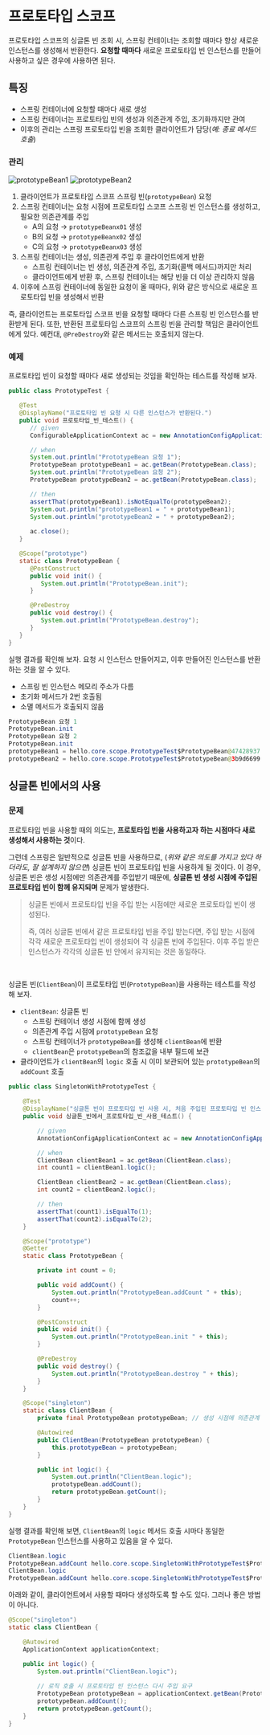 # 프로토타입 스코프

 프로토타입 스코프의 싱글톤 빈 조회 시, 스프링 컨테이너는 조회할 때마다 항상 새로운 인스턴스를 생성해서 반환한다. **요청할 때마다** 새로운 프로토타입 빈 인스턴스를 만들어 사용하고 싶은 경우에 사용하면 된다.

## 특징

* 스프링 컨테이너에 요청할 때마다 새로 생성
* 스프링 컨테이너는 프로토타입 빈의 생성과 의존관계 주입, 초기화까지만 관여
* 이후의 관리는 스프링 프로토타입 빈을 조회한 클라이언트가 담당(*예: 종료 메서드 호출*)

### 관리

![prototypeBean1](../../assets/prototypeBean1.png)
![prototypeBean2](../../assets/prototypeBean2.png)

1. 클라이언트가 프로토타입 스코프 스프링 빈(`prototypeBean`) 요청
2. 스프링 컨테이너는 요청 시점에 프로토타입 스코프 스프링 빈 인스턴스를 생성하고, 필요한 의존관계를 주입
   * A의 요청 → `prototypeBeanx01` 생성
   * B의 요청 → `prototypeBeanx02` 생성
   * C의 요청 → `prototypeBeanx03` 생성
3. 스프링 컨테이너는 생성, 의존관계 주입 후 클라이언트에게 반환
   * 스프링 컨테이너는 빈 생성, 의존관계 주입, 초기화(콜백 메서드)까지만 처리
   * 클라이언트에게 반환 후, 스프링 컨테이너는 해당 빈을 더 이상 관리하지 않음
4. 이후에 스프링 컨테이너에 동일한 요청이 올 때마다, 위와 같은 방식으로 새로운 프로토타입 빈을 생성해서 반환

 즉, 클라이언트는 프로토타입 스코프 빈을 요청할 때마다 다른 스프링 빈 인스턴스를 반환받게 된다. 또한, 반환된 프로토타입 스코프의 스프링 빈을 관리할 책임은 클라이언트에게 있다. 예컨대, `@PreDestroy`와 같은 메서드는 호출되지 않는다.

### 예제

 프로토타입 빈이 요청할 때마다 새로 생성되는 것임을 확인하는 테스트를 작성해 보자.
```java
public class PrototypeTest {

   @Test
   @DisplayName("프로토타입 빈 요청 시 다른 인스턴스가 반환된다.")
   public void 프로토타입_빈_테스트() {
      // given
      ConfigurableApplicationContext ac = new AnnotationConfigApplicationContext(PrototypeBean.class);

      // when
      System.out.println("PrototypeBean 요청 1");
      PrototypeBean prototypeBean1 = ac.getBean(PrototypeBean.class);
      System.out.println("PrototypeBean 요청 2");
      PrototypeBean prototypeBean2 = ac.getBean(PrototypeBean.class);

      // then
      assertThat(prototypeBean1).isNotEqualTo(prototypeBean2);
      System.out.println("prototypeBean1 = " + prototypeBean1);
      System.out.println("prototypeBean2 = " + prototypeBean2);
      
      ac.close();
   }

   @Scope("prototype")
   static class PrototypeBean {
      @PostConstruct
      public void init() {
         System.out.println("PrototypeBean.init");
      }

      @PreDestroy
      public void destroy() {
         System.out.println("PrototypeBean.destroy");
      }
   }
}
```

 실행 결과를 확인해 보자. 요청 시 인스턴스 만들어지고, 이후 만들어진 인스턴스를 반환하는 것을 알 수 있다.
* 스프링 빈 인스턴스 메모리 주소가 다름
* 초기화 메서드가 2번 호출됨
* 소멸 메서드가 호출되지 않음

```java
PrototypeBean 요청 1
PrototypeBean.init
PrototypeBean 요청 2
PrototypeBean.init
prototypeBean1 = hello.core.scope.PrototypeTest$PrototypeBean@47428937
prototypeBean2 = hello.core.scope.PrototypeTest$PrototypeBean@3b9d6699
```

## 싱글톤 빈에서의 사용

### 문제

프로토타입 빈을 사용할 때의 의도는, **프로토타입 빈을 사용하고자 하는 시점마다 새로 생성해서 사용하는 것**이다.

그런데 스프링은 일반적으로 싱글톤 빈을 사용하므로, (*위와 같은 의도를 가지고 있다 하더라도, 잘 설계하지 않으면*) 싱글톤 빈이 프로토타입 빈을 사용하게 될 것이다. 이 경우, 싱글톤 빈은 생성 시점에만 의존관계를 주입받기 때문에, **싱글톤 빈 생성 시점에 주입된 프로토타입 빈이 함께 유지되며** 문제가 발생한다. 
> 싱글톤 빈에서 프로토타입 빈을 주입 받는 시점에만 새로운 프로토타입 빈이 생성된다. 
> 
> 즉, 여러 싱글톤 빈에서 같은 프로토타입 빈을 주입 받는다면, 주입 받는 시점에 각각 새로운 프로토타입 빈이 생성되어 각 싱글톤 빈에 주입된다. 이후 주입 받은 인스턴스가 각각의 싱글톤 빈 안에서 유지되는 것은 동일하다.

<br>

 싱글톤 빈(`ClientBean`)이 프로토타입 빈(`PrototypeBean`)을 사용하는 테스트를 작성해 보자.
* `clientBean`: 싱글톤 빈
  * 스프링 컨테이너 생성 시점에 함께 생성
  * 의존관계 주입 시점에 `prototypeBean` 요청
  * 스프링 컨테이너가 `prototypeBean`를 생성해 `clientBean`에 반환
  * `clientBean`은 `prototypeBean`의 참조값을 내부 필드에 보관
* 클라이언트가 `clientBean`의 `logic` 호출 시 이미 보관되어 있는 `prototypeBean`의 `addCount` 호출

```java
public class SingletonWithPrototypeTest {
    
    @Test
    @DisplayName("싱글톤 빈이 프로토타입 빈 사용 시, 처음 주입된 프로토타입 빈 인스턴스가 계속해서 사용된다.")
    public void 싱글톤_빈에서_프로토타입_빈_사용_테스트() {

        // given
        AnnotationConfigApplicationContext ac = new AnnotationConfigApplicationContext(PrototypeBean.class, ClientBean.class);

        // when
        ClientBean clientBean1 = ac.getBean(ClientBean.class);
        int count1 = clientBean1.logic();

        ClientBean clientBean2 = ac.getBean(ClientBean.class);
        int count2 = clientBean2.logic();

        // then
        assertThat(count1).isEqualTo(1);
        assertThat(count2).isEqualTo(2);
    }

    @Scope("prototype")
    @Getter
    static class PrototypeBean {

        private int count = 0;

        public void addCount() {
            System.out.println("PrototypeBean.addCount " + this);
            count++;
        }

        @PostConstruct
        public void init() {
            System.out.println("PrototypeBean.init " + this);
        }

        @PreDestroy
        public void destroy() {
            System.out.println("PrototypeBean.destroy " + this);
        }
    }

    @Scope("singleton")
    static class ClientBean {
        private final PrototypeBean prototypeBean; // 생성 시점에 의존관계 주입

        @Autowired
        public ClientBean(PrototypeBean prototypeBean) {
            this.prototypeBean = prototypeBean;
        }

        public int logic() {
            System.out.println("ClientBean.logic");
            prototypeBean.addCount();
            return prototypeBean.getCount();
        }
    }
}
```

 실행 결과를 확인해 보면, `ClientBean`의 `logic` 메서드 호출 시마다 동일한 `PrototypeBean` 인스턴스를 사용하고 있음을 알 수 있다.
```java
ClientBean.logic
PrototypeBean.addCount hello.core.scope.SingletonWithPrototypeTest$PrototypeBean@452ba1db
ClientBean.logic
PrototypeBean.addCount hello.core.scope.SingletonWithPrototypeTest$PrototypeBean@452ba1db
```

 아래와 같이, 클라이언트에서 사용할 때마다 생성하도록 할 수도 있다. 그러나 좋은 방법이 아니다.
```java
@Scope("singleton")
static class ClientBean {

    @Autowired
    ApplicationContext applicationContext;

    public int logic() {
        System.out.println("ClientBean.logic");
        
        // 로직 호출 시 프로토타입 빈 인스턴스 다시 주입 요구
        PrototypeBean prototypeBean = applicationContext.getBean(PrototypeBean.class);
        prototypeBean.addCount();
        return prototypeBean.getCount();
    }
}
```
